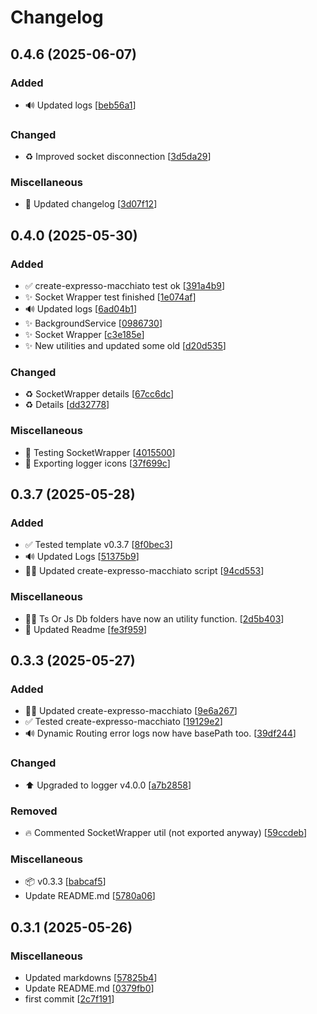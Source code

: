 # Changelog

<a name="0.4.6"></a>
## 0.4.6 (2025-06-07)

### Added

- 🔊 Updated logs [[beb56a1](https://github.com/ExpressoMacchiato/ExpressoMacchiato/commit/beb56a13989df725e3788ab20d597d3cac994e11)]

### Changed

- ♻️ Improved socket disconnection [[3d5da29](https://github.com/ExpressoMacchiato/ExpressoMacchiato/commit/3d5da29ff7847f3b40583a32606ed6a689f9514c)]

### Miscellaneous

- 📝 Updated changelog [[3d07f12](https://github.com/ExpressoMacchiato/ExpressoMacchiato/commit/3d07f12425ab2186dbdd4e51d276f495a1a2ebef)]


<a name="0.4.0"></a>
## 0.4.0 (2025-05-30)

### Added

- ✅ create-expresso-macchiato test ok [[391a4b9](https://github.com/ExpressoMacchiato/ExpressoMacchiato/commit/391a4b9e4ed5b73320c3372185c8ff85e89e96ee)]
- ✨ Socket Wrapper test finished [[1e074af](https://github.com/ExpressoMacchiato/ExpressoMacchiato/commit/1e074afa64119267d81964c31eafb00e9a48ebe8)]
- 🔊 Updated logs [[6ad04b1](https://github.com/ExpressoMacchiato/ExpressoMacchiato/commit/6ad04b1daf61ebd898de455ef5aaf21b10e236a1)]
- ✨ BackgroundService [[0986730](https://github.com/ExpressoMacchiato/ExpressoMacchiato/commit/09867307d110f5670a2349b8bfd14d46969c714a)]
- ✨ Socket Wrapper [[c3e185e](https://github.com/ExpressoMacchiato/ExpressoMacchiato/commit/c3e185e917a04721f343b5f735000c1105b7c407)]
- ✨ New utilities and updated some old [[d20d535](https://github.com/ExpressoMacchiato/ExpressoMacchiato/commit/d20d5350b6faf6a60df7fbe0e2f5cd32830c086f)]

### Changed

- ♻️ SocketWrapper details [[67cc6dc](https://github.com/ExpressoMacchiato/ExpressoMacchiato/commit/67cc6dc2fc344e0bb3bff7a37d271f33af01ac0a)]
- ♻️ Details [[dd32778](https://github.com/ExpressoMacchiato/ExpressoMacchiato/commit/dd3277851b3c2bb75b0ab7ba6c1c2914ce9bb10f)]

### Miscellaneous

- 🚧 Testing SocketWrapper [[4015500](https://github.com/ExpressoMacchiato/ExpressoMacchiato/commit/4015500c1f659357d1f70aec4e43f243183672ae)]
- 🚧 Exporting logger icons [[37f699c](https://github.com/ExpressoMacchiato/ExpressoMacchiato/commit/37f699c1ca1a72a785436e85c7d42bc15ac94c9d)]


<a name="0.3.7"></a>
## 0.3.7 (2025-05-28)

### Added

- ✅ Tested template v0.3.7 [[8f0bec3](https://github.com/ExpressoMacchiato/ExpressoMacchiato/commit/8f0bec3b8e6ab172bec9969ba75e2c9ac2ebc208)]
- 🔊 Updated Logs [[51375b9](https://github.com/ExpressoMacchiato/ExpressoMacchiato/commit/51375b922a9ab95fc13f68dde5f96d6b1ab7355c)]
- 👷‍♂️ Updated create-expresso-macchiato script [[94cd553](https://github.com/ExpressoMacchiato/ExpressoMacchiato/commit/94cd5536e763f2c8dd09b40e8f051a9ebab392b5)]

### Miscellaneous

- 🧑‍💻 Ts Or Js Db folders have now an utility function. [[2d5b403](https://github.com/ExpressoMacchiato/ExpressoMacchiato/commit/2d5b4031721772c45f159559a9fa6149cbebbe78)]
- 📝 Updated Readme [[fe3f959](https://github.com/ExpressoMacchiato/ExpressoMacchiato/commit/fe3f9591b6c2d348436d8975df5ca4d7aeda4843)]


<a name="0.3.3"></a>
## 0.3.3 (2025-05-27)

### Added

- 👷‍♂️ Updated create-expresso-macchiato [[9e6a267](https://github.com/ExpressoMacchiato/ExpressoMacchiato/commit/9e6a2675cc85ba17bc39083f8db424f6704caefd)]
- ✅ Tested create-expresso-macchiato [[19129e2](https://github.com/ExpressoMacchiato/ExpressoMacchiato/commit/19129e236db2b7885c031996e2a2cb3fcef03f22)]
- 🔊 Dynamic Routing error logs now have basePath too. [[39df244](https://github.com/ExpressoMacchiato/ExpressoMacchiato/commit/39df2442e9cbc0730dbe98f6eb05796443712289)]

### Changed

- ⬆️ Upgraded to logger v4.0.0 [[a7b2858](https://github.com/ExpressoMacchiato/ExpressoMacchiato/commit/a7b2858c8f82ac1b4d979543277a840ea0d9891f)]

### Removed

- 🔥 Commented SocketWrapper util (not exported anyway) [[59ccdeb](https://github.com/ExpressoMacchiato/ExpressoMacchiato/commit/59ccdebeca29c4796ad30cb64721de75bb33fcbf)]

### Miscellaneous

- 📦 v0.3.3 [[babcaf5](https://github.com/ExpressoMacchiato/ExpressoMacchiato/commit/babcaf56c250d06f008d7b37fcc2c155b30e6c5b)]
-  Update README.md [[5780a06](https://github.com/ExpressoMacchiato/ExpressoMacchiato/commit/5780a0665369ad34ec212bb026907f7b3305e7b9)]


<a name="0.3.1"></a>
## 0.3.1 (2025-05-26)

### Miscellaneous

-  Updated markdowns [[57825b4](https://github.com/ExpressoMacchiato/ExpressoMacchiato/commit/57825b47bb58297ca82612da1dbc10c47d467eb2)]
-  Update README.md [[0379fb0](https://github.com/ExpressoMacchiato/ExpressoMacchiato/commit/0379fb05b818ef6374648684282045fad23cc939)]
-  first commit [[2c7f191](https://github.com/ExpressoMacchiato/ExpressoMacchiato/commit/2c7f191da52150101b256c9f2cfe64f3959c2480)]
